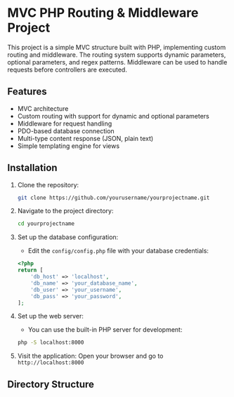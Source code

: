 # MVC PHP Routing & Middleware Project

This project is a simple MVC structure built with PHP, implementing custom routing and middleware. The routing system supports dynamic parameters, optional parameters, and regex patterns. Middleware can be used to handle requests before controllers are executed.

## Features

- MVC architecture
- Custom routing with support for dynamic and optional parameters
- Middleware for request handling
- PDO-based database connection
- Multi-type content response (JSON, plain text)
- Simple templating engine for views

## Installation

1. Clone the repository:
    ```bash
    git clone https://github.com/yourusername/yourprojectname.git
    ```

2. Navigate to the project directory:
    ```bash
    cd yourprojectname
    ```

3. Set up the database configuration:
    - Edit the `config/config.php` file with your database credentials:
    ```php
    <?php
    return [
        'db_host' => 'localhost',
        'db_name' => 'your_database_name',
        'db_user' => 'your_username',
        'db_pass' => 'your_password',
    ];
    ```

4. Set up the web server:
    - You can use the built-in PHP server for development:
    ```bash
    php -S localhost:8000
    ```

5. Visit the application:
    Open your browser and go to `http://localhost:8000`

## Directory Structure

